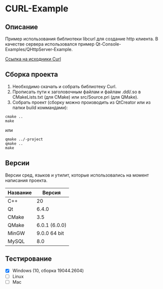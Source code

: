 # CURL-Example

## Описание

Пример использования библиотеки libcurl для создание http клиента. В качестве сервера использовался пример Qt-Console-Examples/QHttpServer-Example.

[Ссылка на исходники Curl](https://github.com/curl/curl "Curl")

## Сборка проекта

1. Необходимо скачать и собрать библиотеку Curl.
2. Прописать пути к заголовочным файлам и файлам .ddl/.so в СMakeLists.txt (для CMake) или src/Source.pri (для QMake).
3. Собрать проект (cборку можно производить из QtCreator или из папки build коммандами):

```
cmake ..
make
```
или

```
qmake ../-project
qmake ..
make
```

## Версии

Версии сред, языков и утилит, которые использовались на момент написания проекта.

| Название   | Версия               |
| -----------|----------------------|
| C++        | 20                   |
| Qt         | 6.4.0                |
| CMake      | 3.5                  |
| QMake      | 6.0.1 (6.0.0)        |
| MinGW      | 9.0.0 64 bit         |
| MySQL      | 8.0                  |

## Тестирование

- [x] Windows (10, сборка 19044.2604)
- [ ] Linux
- [ ] Mac
